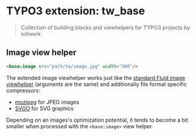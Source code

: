 # TYPO3 extension: tw_base

> Collection of building blocks and viewhelpers for TYPO3 projects by tollwerk

## Image view helper

```html
<base:image src="path/to/image.jpg" width="500"/>
```

The extended image viewhelper works just like the [standard Fluid image viewhelper](https://docs.typo3.org/other/typo3/view-helper-reference/9.5/en-us/typo3/fluid/latest/Image.html) (arguments are the same) and additionally file format specific compressors:

* [mozjpeg](https://github.com/mozilla/mozjpeg) for JPEG images
* [SVGO](https://github.com/svg/svgo) for SVG graphics

Depending on an images's optimization potential, it tends to become a bit smaller when processed with the `<base:image>` view helper.
